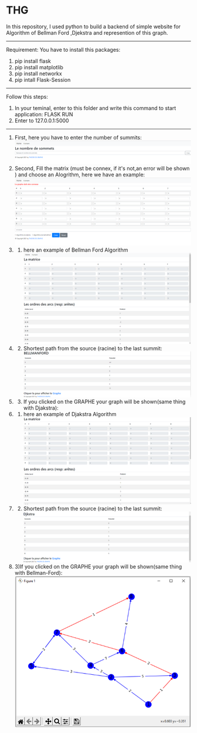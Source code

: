 # THG
In this repository, I used python to build a backend of simple website for Algorithm of Bellman Ford ,Djekstra and represention of this graph.
*********************************************************************************************************************************************
Requirement:
You have to install this packages:
1) pip install flask
2) pip install matplotlib
3)	pip install networkx 
4)	pip intall Flask-Session
*********************************************************************************************************************************************
Follow this steps:
1) In your teminal, enter to this folder and write this command to start application: FLASK RUN
2) Enter to 127.0.0.1:5000 
*********************************************************************************************************************************************
1) First, here you have to enter the number of summits:
![imageone](./exemple/1.png)
2) Second,  Fill the matrix (must be connex, if it's not,an error will be shown ) and choose an Alogrithm, here we have an example:
![imagetow](./exemple/2.png)
2) 1) here an example of Bellman Ford Algorithm
![imagethree](./exemple/3.png)
2) 2) Shortest path from the source (racine) to the last summit:
![imagethree](./exemple/4.png)
2) 3) If you clicked on the GRAPHE your graph will be shown(same thing with Djakstra):
2) 1) here an example of Djakstra Algorithm
![imagethree](./exemple/31.png)
2) 2) Shortest path from the source (racine) to the last summit:
![imagethree](./exemple/41.png)
2) 3)If you clicked on the GRAPHE your graph will be shown(same thing with Bellman-Ford):
![imagethree](./exemple/5.png)


